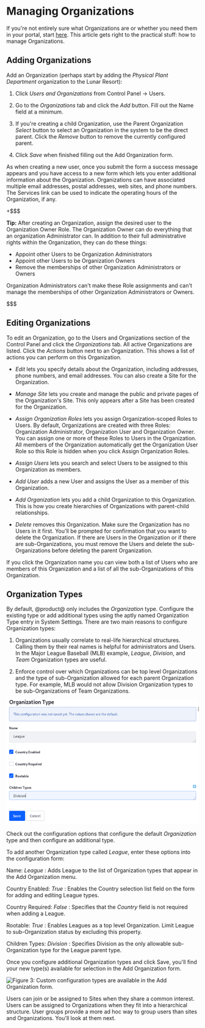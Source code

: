 # Managing Organizations [](id=managing-organizations)

If you're not entirely sure what Organizations are or whether you need them in
your portal, start
[here](/discover/deployment/-/knowledge_base/7-0/organizations). 
This article gets right to the practical stuff: how to manage Organizations.

## Adding Organizations [](id=adding-organizations)

Add an Organization (perhaps start by adding the *Physical Plant Department*
organization to the Lunar Resort): 

1.  Click *Users and Organizations* from Control Panel &rarr; Users. 

2.  Go to the *Organizations* tab and click the *Add* button. Fill out the Name
    field at a minimum.

3.  If you're creating a child Organization, use the Parent Organization
    *Select* button to select an Organization in the system to be the direct
    parent. Click the *Remove* button to remove the currently configured parent.

4.  Click *Save* when finished filling out the Add Organization form.

As when creating a new user, once you submit the form a success message appears
and you have access to a new form which lets you enter additional information
about the Organization. Organizations can have associated multiple email
addresses, postal addresses, web sites, and phone numbers. The Services link can
be used to indicate the operating hours of the Organization, if any.

+$$$

**Tip:** After creating an Organization, assign the desired user to the
Organization Owner Role. The Organization Owner can do everything that an
organization Administrator can. In addition to their full administrative rights
within the Organization, they can do these things:

- Appoint other Users to be Organization Administrators 
- Appoint other Users to be Organization Owners
- Remove the memberships of other Organization Administrators or Owners

Organization Administrators can't make these Role assignments and can't manage
the memberships of other Organization Administrators or Owners.

$$$

## Editing Organizations [](id=editing-organizations)

To edit an Organization, go to the Users and Organizations section of the
Control Panel and click the *Organizations* tab. All active Organizations are
listed. Click the *Actions* button next to an Organization. This shows a list of
actions you can perform on this Organization.

- *Edit* lets you specify details about the Organization, including addresses,
  phone numbers, and email addresses. You can also create a Site for the
  Organization.

- *Manage Site* lets you create and manage the public and private pages of the
  Organization's Site. This only appears after a Site has been created for the
  Organization. 

- *Assign Organization Roles* lets you assign Organization-scoped Roles to
  Users. By default, Organizations are created with three Roles: Organization
  Administrator, Organization User and Organization Owner. You can assign one or
  more of these Roles to Users in the Organization. All members of the
  Organization automatically get the Organization User Role so this Role is
  hidden when you click Assign Organization Roles.

- *Assign Users* lets you search and select Users to be assigned to this 
  Organization as members.

- *Add User* adds a new User and assigns the User as a member of
  this Organization.

- *Add Organization* lets you add a child Organization to this
  Organization. This is how you create hierarchies of Organizations with
  parent-child relationships.

- *Delete* removes this Organization. Make sure the
  Organization has no Users in it first. You'll be prompted for confirmation
  that you want to delete the Organization. If there are Users in the
  Organization or if there are sub-Organizations, you must remove the Users and
  delete the sub-Organizations before deleting the parent Organization.

If you click the Organization name you can view both a list of Users who are
members of this Organization and a list of all the sub-Organizations of this
Organization.

## Organization Types [](id=organization-types)

By default, @product@ only includes the *Organization* type. Configure the
existing type or add additional types using the aptly named Organization Type
entry in System Settings. There are two main reasons to configure Organization
types:

1.  Organizations usually correlate to real-life hierarchical structures.
    Calling them by their real names is helpful for administrators and Users. In
    the Major League Baseball (MLB) example, *League*, *Division*, and *Team*
    Organization types are useful.

2.  Enforce control over which Organizations can be top level Organizations and
    the type of sub-Organization allowed for each parent Organization type. For
    example, MLB would not allow Division Organization types to be
    sub-Organizations of Team Organizations.

![Figure 2: Create new organization types through the System Settings entry called Organization Types.](../../../images/orgs-organization-type.png)

Check out the configuration options that configure the default *Organization*
type and then configure an additional type.

To add another Organization type called *League*, enter these options into the
configuration form:

Name: *League*
: Adds League to the list of Organization types that appear in the Add
Organization menu.

Country Enabled: *True*
: Enables the Country selection list field on the form for adding and editing
League types.

Country Required: *False*
: Specifies that the *Country* field is not required when adding a League.

Rootable: *True*
: Enables Leagues as a top level Organization. Limit League to sub-Organization
status by excluding this property.

Children Types: *Division*
: Specifies Division as the only allowable sub-Organization type for the League
parent type.

Once you configure additional Organization types and click Save, you'll find
your new type(s) available for selection in the Add Organization form.

![Figure 3: Custom configuration types are available in the Add Organization
form.](../../../images/orgs-add-custom-organization.png)

Users can join or be assigned to Sites when they share a common interest. Users
can be assigned to Organizations when they fit into a hierarchical structure.
User groups provide a more ad hoc way to group users than sites and
Organizations. You'll look at them next.


